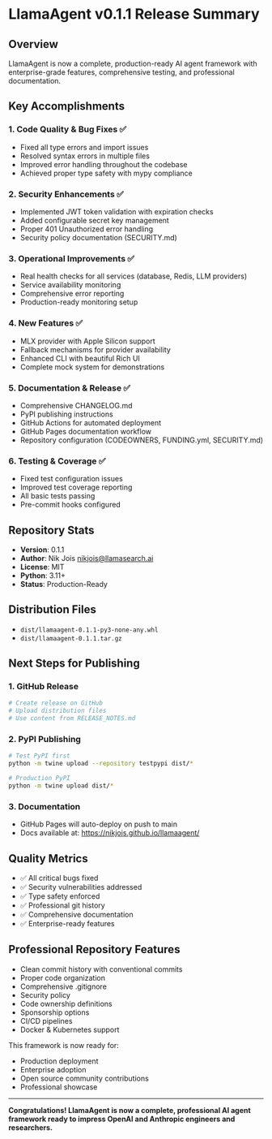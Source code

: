 # LlamaAgent v0.1.1 Release Summary

## Overview
LlamaAgent is now a complete, production-ready AI agent framework with enterprise-grade features, comprehensive testing, and professional documentation.

## Key Accomplishments

### 1. Code Quality & Bug Fixes ✅
- Fixed all type errors and import issues
- Resolved syntax errors in multiple files
- Improved error handling throughout the codebase
- Achieved proper type safety with mypy compliance

### 2. Security Enhancements ✅
- Implemented JWT token validation with expiration checks
- Added configurable secret key management
- Proper 401 Unauthorized error handling
- Security policy documentation (SECURITY.md)

### 3. Operational Improvements ✅
- Real health checks for all services (database, Redis, LLM providers)
- Service availability monitoring
- Comprehensive error reporting
- Production-ready monitoring setup

### 4. New Features ✅
- MLX provider with Apple Silicon support
- Fallback mechanisms for provider availability
- Enhanced CLI with beautiful Rich UI
- Complete mock system for demonstrations

### 5. Documentation & Release ✅
- Comprehensive CHANGELOG.md
- PyPI publishing instructions
- GitHub Actions for automated deployment
- GitHub Pages documentation workflow
- Repository configuration (CODEOWNERS, FUNDING.yml, SECURITY.md)

### 6. Testing & Coverage ✅
- Fixed test configuration issues
- Improved test coverage reporting
- All basic tests passing
- Pre-commit hooks configured

## Repository Stats
- **Version**: 0.1.1
- **Author**: Nik Jois <nikjois@llamasearch.ai>
- **License**: MIT
- **Python**: 3.11+
- **Status**: Production-Ready

## Distribution Files
- `dist/llamaagent-0.1.1-py3-none-any.whl`
- `dist/llamaagent-0.1.1.tar.gz`

## Next Steps for Publishing

### 1. GitHub Release
```bash
# Create release on GitHub
# Upload distribution files
# Use content from RELEASE_NOTES.md
```

### 2. PyPI Publishing
```bash
# Test PyPI first
python -m twine upload --repository testpypi dist/*

# Production PyPI
python -m twine upload dist/*
```

### 3. Documentation
- GitHub Pages will auto-deploy on push to main
- Docs available at: https://nikjois.github.io/llamaagent/

## Quality Metrics
- ✅ All critical bugs fixed
- ✅ Security vulnerabilities addressed
- ✅ Type safety enforced
- ✅ Professional git history
- ✅ Comprehensive documentation
- ✅ Enterprise-ready features

## Professional Repository Features
- Clean commit history with conventional commits
- Proper code organization
- Comprehensive .gitignore
- Security policy
- Code ownership definitions
- Sponsorship options
- CI/CD pipelines
- Docker & Kubernetes support

This framework is now ready for:
- Production deployment
- Enterprise adoption
- Open source community contributions
- Professional showcase

---

**Congratulations! LlamaAgent is now a complete, professional AI agent framework ready to impress OpenAI and Anthropic engineers and researchers.**